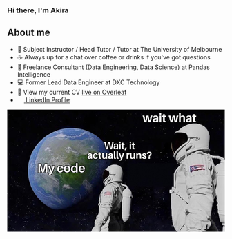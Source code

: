 ### Hi there, I'm Akira 

## About me
- 📜 Subject Instructor / Head Tutor / Tutor at The University of Melbourne 
- ☕ Always up for a chat over coffee or drinks if you've got questions
- 🎩 Freelance Consultant (Data Engineering, Data Science) at Pandas Intelligence
- 💻 Former Lead Data Engineer at DXC Technology
- :bookmark_tabs: View my current CV [live on Overleaf](https://www.overleaf.com/read/bvxrxqyfrhbd)
- <img src="https://beloservice.files.wordpress.com/2016/03/herrmans-linkedin-logo-500x500.png" 
width="15" height="15"/><a href="https://www.linkedin.com/in/akira-t-wang/"> ‏‏‎ ‎‏‏‎LinkedIn Profile</a>

<img align="centre" src="https://raw.githubusercontent.com/akiratwang/akiratwang/main/5a3f73c.jpg" />
